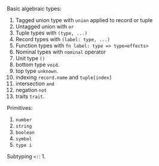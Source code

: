 
Basic algebraic types:
1. Tagged union type with `union` applied to record or tuple
2. Untagged union with `or`
3. Tuple types with `(type, ...)`
4. Record types with `(label: type, ...)`
5. Function types with `fn label: type => type<effects>`
6. Nominal types with `nominal` operator
7. Unit type `()`
8. bottom type `void`. 
9.  top type `unknown`. 
10. indexing `record.name` and `tuple[index]`
11. intersection `and`
12. negation `not`
13. traits `trait`. 

Primitives:
1. `number`
2. `string`
3. `boolean`
4. `symbol`
5. `type i`

Subtyping `<:`:
1. 
